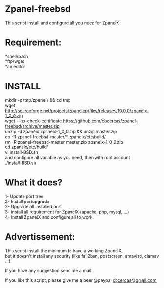  Zpanel-freebsd
===============
This script install and configure all you need for ZpanelX


Requirement:
==============
*shell/bash  
*ftp/wget  
*an editor  

 INSTALL
=========
mkdir -p tmp/zpanelx && cd tmp  
wget http://sourceforge.net/projects/zpanelcp/files/releases/10.0.0/zpanelx-1_0_0.zip  
wget --no-check-certificate https://github.com/cbcercas/zpanel-freebsd/archive/master.zip  
unzip -d zpanelx zpanelx-1_0_0.zip && unzip master.zip  
cp -R zpanel-freebsd-master/* zpanelx/etc/build/  
rm -R zpanel-freebsd-master master.zip zpanelx-1_0_0.zip  
cd zpanelx/etc/build/  
vi install-BSD.sh  
and configure all variable as you need, then with root account  
./install-BSD.sh  

 What it does?
===============
1- Update port tree  
2- Install portupgrade  
2- Upgrade all installed port  
3- install all requirement for ZpanelX (apache, php, mysql, ...)  
4- Install ZpanelX and configure all to work.  

 Advertissement:
=================
This script install the minimum to have a working ZpanelX,  
but it doesn't install any security (like fail2ban, postscreen, amavisd, clamav ...).   



If you have any suggestion send me a mail

If you like this script, please give me a beer
@paypal cbcercas@gmail.com
